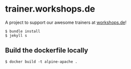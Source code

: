 # trainer.workshops.de

A project to support our awesome trainers at [workshops.de](https://workshops.de)!

```
$ bundle install
$ jekyll s
```

## Build the dockerfile locally

```
$ docker build -t alpine-apache .
```
